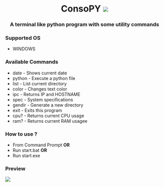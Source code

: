 <h1 align="center">ConsoPY <img src="https://img.icons8.com/external-prettycons-flat-prettycons/28/000000/external-code-terminal-web-seo-prettycons-flat-prettycons.png"/></h1>
<h3 align="center">A terminal like python program with some utility commands</h3>

<h3>Supported OS </h3>
<ul>
  <li>WINDOWS</li>

</ul>
<h3>Available Commands</h3>
<ul>
<li>date     - Shows current date</li>
<li>python   - Execute a python file</li>
<li>list     - List current directory</li>
<li>color    - Changes text color</li>
<li>ipc      - Returns IP and HOSTNAME</li>
<li>spec     - System specifications</li>
<li>gendir   - Generate a new directory</li>
<li>exit     - Exits this program</li>
<li>cpu?     - Returns current CPU usage</li>
<li>ram?     - Returns current RAM usagee</li>
</ul>
<h3> How to use ? </h3>
<ul>
  <li>From Command Prompt <b>OR</b></li>
  <li>Run start.bat <b>OR</b></li>
  <li>Run start.exe <img height="8px" src="https://user-images.githubusercontent.com/87514488/142975240-b5672d3d-4241-45ff-ba14-edcf5f7e66cb.png">
 </li>
</ul>

<h3>Preview</h3>
<img src="https://user-images.githubusercontent.com/87514488/142975683-2ebc128f-3aad-4823-9c92-689ccc4b7c4c.png">
